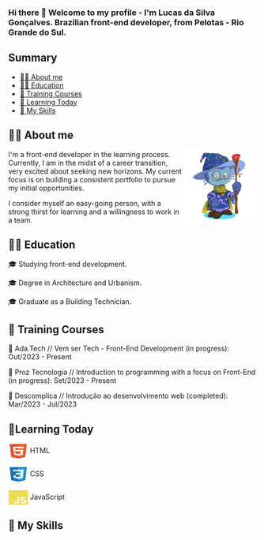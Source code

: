 ### Hi there 👋 Welcome to my profile - I'm Lucas da Silva Gonçalves. Brazilian front-end developer, from Pelotas - Rio Grande do Sul.
## Summary
- [🧙‍♂️ About me](#-about-me)
- [🧑‍🎓 Education](#-education)
- [📓 Training Courses](#-training-courses)
- [📖 Learning Today](#-learning-today)
- [🥷 My Skills](#-my-skills)

## 🧙‍♂️ About me
<div style="float: right; margin-left: 20;">
   <a href="https://github.com/lukesgon/lukesgon/blob/main/octocat-1699059853567.png">
     <img align="right" margin="20" alt="nanne-gif" height="150";" src="https://github.com/lukesgon/lukesgon/blob/main/octocat-1699059853567.png" title="source: imgur.com" />
   </a>
</div>
<p>I'm a front-end developer in the learning process. Currently, I am in the midst of a career transition, very excited about seeking new horizons. My current focus is on building a consistent portfolio to pursue my initial opportunities.</p>
<p>I consider myself an easy-going person, with a strong thirst for learning and a willingness to work in a team.</p>

## 🧑‍🎓 Education
<p>🎓 Studying front-end development.</p>
<p>🎓 Degree in Architecture and Urbanism.</p>
<p>🎓 Graduate as a Building Technician.</p>

## 📓 Training Courses
<p>📒 Ada.Tech // Vem ser Tech - Front-End Development (in progress): Out/2023 - Present</p>
<p>📒 Proz Tecnologia // Introduction to programming with a focus on Front-End (in progress): Set/2023 - Present</p>
<p>📒 Descomplica // Introdução ao desenvolvimento web (completed): Mar/2023 - Jul/2023</p>

## 📖Learning Today
<div>
<a href="http://google.com/"><img align="center" alt="HTML" height="30" width="40" src="https://raw.githubusercontent.com/devicons/devicon/master/icons/html5/html5-original.svg"></a> HTML 
 <br><br>
<img align="center" alt="CSS" height="30" width="40" src="https://raw.githubusercontent.com/devicons/devicon/master/icons/css3/css3-original.svg"> CSS 
 <br><br>
<img align="center" alt="Js" height="30" width="40" src="https://raw.githubusercontent.com/devicons/devicon/master/icons/javascript/javascript-plain.svg"> JavaScript 
</div>

## 🥷 My Skills

## 
